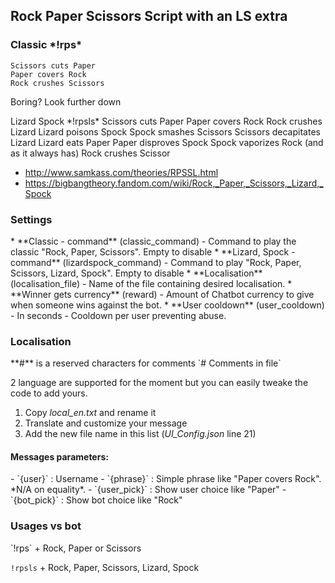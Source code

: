 <h2>Rock Paper Scissors Script with an LS extra</h2> 

<h3>Classic *!rps*</h3>

    Scissors cuts Paper 
    Paper covers Rock 
    Rock crushes Scissors 

Boring? Look further down

</h3>Lizard Spock *!rpsls*</h3>
    Scissors cuts Paper 
    Paper covers Rock 
    Rock crushes Lizard 
    Lizard poisons Spock 
    Spock smashes Scissors 
    Scissors decapitates Lizard 
    Lizard eats Paper 
    Paper disproves Spock 
    Spock vaporizes Rock 
    (and as it always has) Rock crushes Scissor

- http://www.samkass.com/theories/RPSSL.html
- https://bigbangtheory.fandom.com/wiki/Rock,_Paper,_Scissors,_Lizard,_Spock

<h3>Settings</h3>
* **Classic - command** (classic_command) - Command to play the classic "Rock, Paper, Scissors". Empty to disable
* **Lizard, Spock - command** (lizardspock_command) - Command to play "Rock, Paper, Scissors, Lizard, Spock". Empty to disable
* **Localisation** (localisation_file) - Name of the file containing desired localisation.
* **Winner gets currency** (reward) - Amount of Chatbot currency to give when someone wins against the bot.
* **User cooldown** (user_cooldown) - In seconds - Cooldown per user preventing abuse.

<h3>Localisation</h3>
**#** is a reserved characters for comments `# Comments in file`

2 language are supported for the moment but you can easily tweake the code to add yours.
1. Copy *local_en.txt* and rename it
2. Translate and customize your message
3. Add the new file name in this list (*UI_Config.json* line 21)

<h4>Messages parameters:</h4> 
- `{user}` : Username 
- `{phrase}` : Simple phrase like "Paper covers Rock". *N/A on equality*. 
- `{user_pick}` : Show user choice like "Paper" 
- `{bot_pick}` : Show bot choice like "Rock"

<h3>Usages vs bot</h3>
`!rps` + Rock, Paper or Scissors

`!rpsls` + Rock, Paper, Scissors, Lizard, Spock
